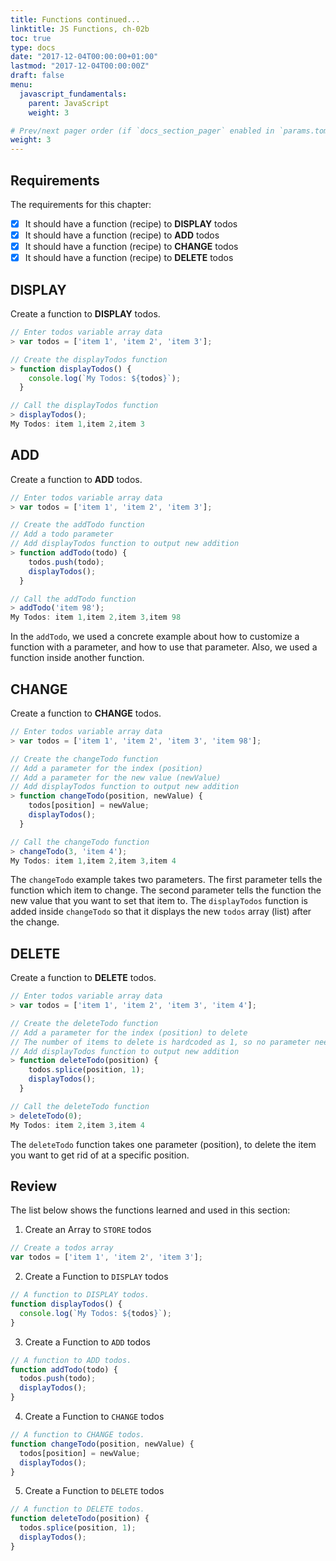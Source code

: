 ```yaml
---
title: Functions continued...
linktitle: JS Functions, ch-02b
toc: true
type: docs
date: "2017-12-04T00:00:00+01:00"
lastmod: "2017-12-04T00:00:00Z"
draft: false
menu:
  javascript_fundamentals:
    parent: JavaScript
    weight: 3

# Prev/next pager order (if `docs_section_pager` enabled in `params.toml`)
weight: 3
---
```


## Requirements
The requirements for this chapter:  

- [x] It should have a function (recipe) to **DISPLAY** todos  
- [x] It should have a function (recipe) to **ADD** todos  
- [x] It should have a function (recipe) to **CHANGE** todos  
- [x] It should have a function (recipe) to **DELETE** todos   

## DISPLAY
Create a function to **DISPLAY** todos.  

```javascript
// Enter todos variable array data
> var todos = ['item 1', 'item 2', 'item 3'];

// Create the displayTodos function
> function displayTodos() {
    console.log(`My Todos: ${todos}`);
  }

// Call the displayTodos function
> displayTodos();
My Todos: item 1,item 2,item 3
```

## ADD
Create a function to **ADD** todos.  

```javascript
// Enter todos variable array data
> var todos = ['item 1', 'item 2', 'item 3'];

// Create the addTodo function
// Add a todo parameter
// Add displayTodos function to output new addition
> function addTodo(todo) {
    todos.push(todo);
    displayTodos();
  }

// Call the addTodo function
> addTodo('item 98');
My Todos: item 1,item 2,item 3,item 98
```

In the `addTodo`, we used a concrete example about how to customize a function with a parameter, and how to use that parameter. Also, we used a function inside another function.

## CHANGE
Create a function to **CHANGE** todos.  

```javascript
// Enter todos variable array data
> var todos = ['item 1', 'item 2', 'item 3', 'item 98'];

// Create the changeTodo function
// Add a parameter for the index (position)
// Add a parameter for the new value (newValue)
// Add displayTodos function to output new addition
> function changeTodo(position, newValue) {
    todos[position] = newValue;
    displayTodos();
  }

// Call the changeTodo function
> changeTodo(3, 'item 4');
My Todos: item 1,item 2,item 3,item 4
```

The `changeTodo` example takes two parameters. The first parameter tells the function which item to change. The second parameter tells the function the new value that you want to set that item to. The `displayTodos` function is added inside `changeTodo` so that it displays the new `todos` array (list) after the change.  

## DELETE
Create a function to **DELETE** todos.  

```javascript
// Enter todos variable array data
> var todos = ['item 1', 'item 2', 'item 3', 'item 4'];

// Create the deleteTodo function
// Add a parameter for the index (position) to delete
// The number of items to delete is hardcoded as 1, so no parameter needed.
// Add displayTodos function to output new addition
> function deleteTodo(position) {
    todos.splice(position, 1);
    displayTodos();
  }

// Call the deleteTodo function
> deleteTodo(0);
My Todos: item 2,item 3,item 4
```

The `deleteTodo` function takes one parameter (position), to delete the item you want to get rid of at a specific position.  

## Review
The list below shows the functions learned and used in this section:  

1. Create an Array to `STORE` todos
```javascript
// Create a todos array
var todos = ['item 1', 'item 2', 'item 3'];
```
2. Create a Function to `DISPLAY` todos 
```javascript
// A function to DISPLAY todos.
function displayTodos() {
  console.log(`My Todos: ${todos}`);
}
```
3. Create a Function to `ADD` todos
```javascript
// A function to ADD todos.
function addTodo(todo) {
  todos.push(todo);
  displayTodos();
}
```
4. Create a Function to `CHANGE` todos
```javascript
// A function to CHANGE todos.
function changeTodo(position, newValue) {
  todos[position] = newValue;
  displayTodos();
}
```
5. Create a Function to `DELETE` todos
```javascript
// A function to DELETE todos.
function deleteTodo(position) {
  todos.splice(position, 1);
  displayTodos();
}
```
